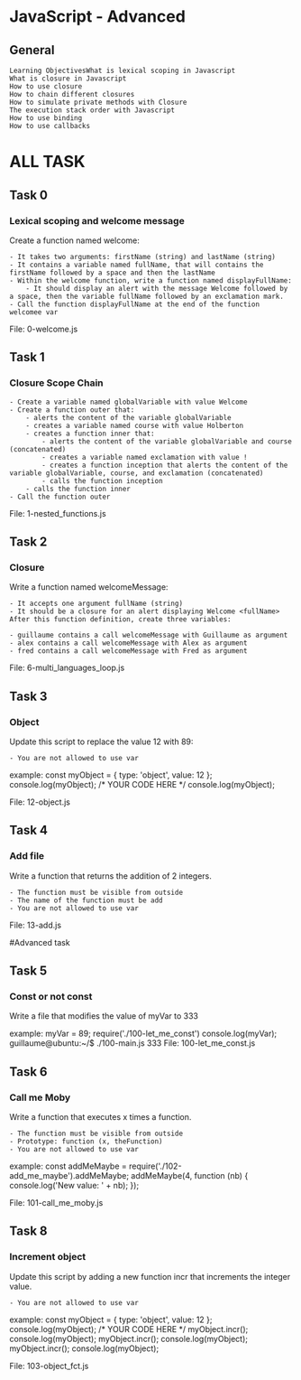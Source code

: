 # JavaScript - Advanced

## General
    Learning ObjectivesWhat is lexical scoping in Javascript
    What is closure in Javascript
    How to use closure
    How to chain different closures
    How to simulate private methods with Closure
    The execution stack order with Javascript
    How to use binding
    How to use callbacks

# ALL TASK

## Task 0
###  Lexical scoping and welcome message
Create a function named welcome:

    - It takes two arguments: firstName (string) and lastName (string)
    - It contains a variable named fullName, that will contains the firstName followed by a space and then the lastName
    - Within the welcome function, write a function named displayFullName:
        - It should display an alert with the message Welcome followed by a space, then the variable fullName followed by an exclamation mark.
    - Call the function displayFullName at the end of the function welcomee var

File: 0-welcome.js

## Task 1
###   Closure Scope Chain
    - Create a variable named globalVariable with value Welcome
    - Create a function outer that:
        - alerts the content of the variable globalVariable
        - creates a variable named course with value Holberton
        - creates a function inner that:
            - alerts the content of the variable globalVariable and course (concatenated)
            - creates a variable named exclamation with value !
            - creates a function inception that alerts the content of the variable globalVariable, course, and exclamation (concatenated)
            - calls the function inception
        - calls the function inner
    - Call the function outer

File: 1-nested_functions.js

## Task 2
###  Closure
Write a function named welcomeMessage:

    - It accepts one argument fullName (string)
    - It should be a closure for an alert displaying Welcome <fullName>
    After this function definition, create three variables:

    - guillaume contains a call welcomeMessage with Guillaume as argument
    - alex contains a call welcomeMessage with Alex as argument
    - fred contains a call welcomeMessage with Fred as argument

File: 6-multi_languages_loop.js

## Task 3
###  Object
Update this script to replace the value 12 with 89:

    - You are not allowed to use var

example:
    const myObject = {
    type: 'object',
    value: 12
    };
    console.log(myObject);
    /*
    YOUR CODE HERE
    */
    console.log(myObject);

File: 12-object.js

## Task 4
###  Add file

Write a function that returns the addition of 2 integers.

    - The function must be visible from outside
    - The name of the function must be add
    - You are not allowed to use var

File: 13-add.js

#Advanced task

## Task 5
###  Const or not const

Write a file that modifies the value of myVar to 333

example:
    myVar = 89;
    require('./100-let_me_const')
    console.log(myVar);
    guillaume@ubuntu:~/$ ./100-main.js
    333
File: 100-let_me_const.js

## Task 6
###  Call me Moby
Write a function that executes x times a function.

    - The function must be visible from outside
    - Prototype: function (x, theFunction)
    - You are not allowed to use var

example:
    const addMeMaybe = require('./102-add_me_maybe').addMeMaybe;
    addMeMaybe(4, function (nb) {
    console.log('New value: ' + nb);
    });

File: 101-call_me_moby.js

## Task 8
###  Increment object
Update this script by adding a new function incr that increments the integer value.

    - You are not allowed to use var

example:
    const myObject = {
    type: 'object',
    value: 12
    };
    console.log(myObject);
    /*
    YOUR CODE HERE
    */
    myObject.incr();
    console.log(myObject);
    myObject.incr();
    console.log(myObject);
    myObject.incr();
    console.log(myObject);

File: 103-object_fct.js